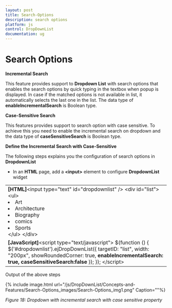 ```yaml
---
layout: post
title: Search-Options
description: search options 
platform: js
control: DropDownList
documentation: ug
---
```


# Search Options 

**Incremental Search** 

This feature provides support to **Dropdown List** with search options that enables the search options by quick typing in the textbox when popup is displayed. In case if the matched options is not available in list, it automatically selects the last one in the list.  The data type of **enableIncrementalSearch** is Boolean type.

**Case-Sensitive Search** 

This features provides support to search option with case sensitive. To achieve this you need to enable the incremental search on dropdown and the data type of **caseSensitiveSearch** is Boolean type. 

**Define the Incremental Search with Case-Sensitive** 

The following steps explains you the configuration of search options in **DropdownList**

* In an **HTML** page, add a **&lt;input&gt;** element to configure **DropdownList** widget


<table>
<tr>
<td>
<b>[HTML]</b>&lt;input type="text" id="dropdownlist" /&gt;  &lt;div id="list"&gt;            &lt;ul&gt;                <li>Art</li>                <li>Architecture</li>                <li>Biography</li>                <li>comics</li>                <li>Sports</li>            &lt;/ul&gt;        &lt;/div&gt;</td></tr>
<tr>
<td>
<b>[JavaScript]</b>&lt;script type="text/javascript"&gt;              $(function () {            $('#dropdownlist').ejDropDownList({                targetID: "list",                                width: "200px",                               showRoundedCorner: true,<b>                enableIncrementalSearch: true,</b><b>                caseSensitiveSearch:false</b>            });        });   &lt;/script&gt;</td></tr>
</table>
Output of the above steps

{% include image.html url="/js/DropDownList/Concepts-and-Features/Search-Options_images/Search-Options_img1.png" Caption=""%}

_Figure 18: Dropdown with incremental search with case sensitive property_  

